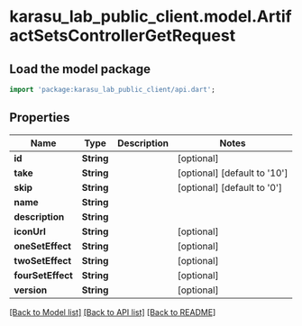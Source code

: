 # karasu_lab_public_client.model.ArtifactSetsControllerGetRequest

## Load the model package
```dart
import 'package:karasu_lab_public_client/api.dart';
```

## Properties
Name | Type | Description | Notes
------------ | ------------- | ------------- | -------------
**id** | **String** |  | [optional] 
**take** | **String** |  | [optional] [default to '10']
**skip** | **String** |  | [optional] [default to '0']
**name** | **String** |  | 
**description** | **String** |  | 
**iconUrl** | **String** |  | [optional] 
**oneSetEffect** | **String** |  | [optional] 
**twoSetEffect** | **String** |  | [optional] 
**fourSetEffect** | **String** |  | [optional] 
**version** | **String** |  | [optional] 

[[Back to Model list]](../README.md#documentation-for-models) [[Back to API list]](../README.md#documentation-for-api-endpoints) [[Back to README]](../README.md)


